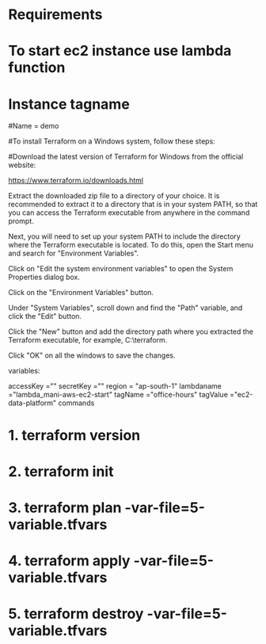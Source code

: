 # Requirements

# To start ec2 instance use lambda function

# Instance tagname

#Name = demo

#To install Terraform on a Windows system, follow these steps:

#Download the latest version of Terraform for Windows from the official website: 

https://www.terraform.io/downloads.html

Extract the downloaded zip file to a directory of your choice. It is recommended to extract it to a directory that is in your system PATH, so that you can access the Terraform executable from anywhere in the command prompt.

Next, you will need to set up your system PATH to include the directory where the Terraform executable is located. To do this, open the Start menu and search for "Environment Variables".

Click on "Edit the system environment variables" to open the System Properties dialog box.

Click on the "Environment Variables" button.

Under "System Variables", scroll down and find the "Path" variable, and click the "Edit" button.

Click the "New" button and add the directory path where you extracted the Terraform executable, for example, C:\terraform.

Click "OK" on all the windows to save the changes.

variables:

accessKey           =""
secretKey           =""
region              = "ap-south-1"
lambdaname          ="lambda_mani-aws-ec2-start"
tagName             ="office-hours"
tagValue            ="ec2-data-platform"
commands

# 1. terraform version
# 2. terraform init
# 3. terraform plan -var-file=5-variable.tfvars
# 4. terraform apply -var-file=5-variable.tfvars
# 5. terraform destroy -var-file=5-variable.tfvars
